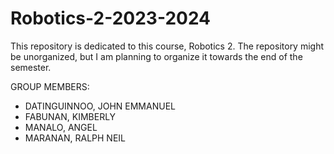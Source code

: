 # Robotics-2-2023-2024

This repository is dedicated to this course, Robotics 2.
The repository might be unorganized, but I am planning to organize it towards the end of the semester.

GROUP MEMBERS:
- DATINGUINNOO, JOHN EMMANUEL
- FABUNAN, KIMBERLY
- MANALO, ANGEL
- MARANAN, RALPH NEIL
  
  
